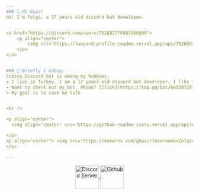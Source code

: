 ```yaml
---
### 👋 Hi Guys!
Hi! I'm Tolga, a 17 years old discord bot developer. 


<a href="https://discord.com/users/752882776985960500">
    <p align="center"> 
        <img src="https://lanyard-profile-readme.vercel.app/api/752882776985960500" />
    </p>
</a>


### 🎈 Briefly I &nbsp;
Coding Discord bot is among my hobbies.
- I live in Turkey. I am a 17 years old discord bot developer. I like to deal with software.
- Want to check out my bot, PRoom? [Click](https://top.gg/bot/840207291402813470)
- My goal is to save my life


<br />

<p align="center">
  <img align="center" src="https://github-readme-stats.vercel.app/api?username=Zolqid&show_icons=true&theme=dark&line_height=21" alt="legend-js' github stats"/>

</p>
<p align="center"> <img src="https://komarev.com/ghpvc/?username=Zolqid" alt="yus" /> 
</p>

---
```


<p align='center'> <a href="https://discord.gg/uYNb5dy7jC">
<img align="center" alt="Discord Server" width="64px"src="https://i.dlpng.com/static/png/5323399-transparent-discord-icon-227131-free-icons-library-discord-icon-transparent-500_500_preview.png" >
<a href="https://github.com/Zolqid">
<img align="center" alt="Github" width="64px"src="https://1000logos.net/wp-content/uploads/2021/05/GitHub-logo.png" />
</a> </p>
